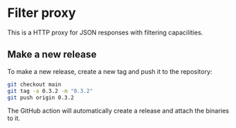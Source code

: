 # Filter proxy

This is a HTTP proxy for JSON responses with filtering capacilities.

## Make a new release

To make a new release, create a new tag and push it to the repository:

```bash
git checkout main
git tag -a 0.3.2 -m "0.3.2"
git push origin 0.3.2
```

The GitHub action will automatically create a release and attach the binaries to it.
